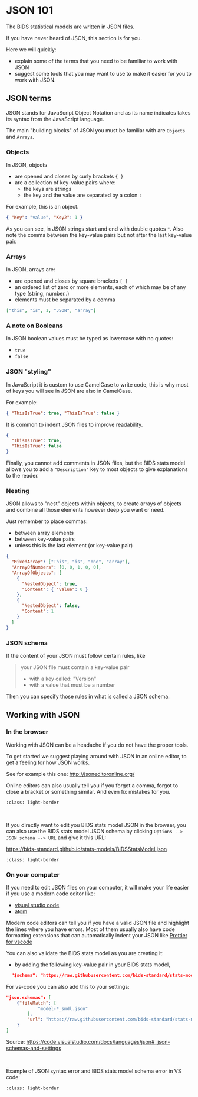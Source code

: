 # JSON 101

The BIDS statistical models are written in JSON files.

If you have never heard of JSON, this section is for you.

Here we will quickly:

- explain some of the terms that you need to be familiar to work with JSON
- suggest some tools that you may want to use to make it easier for you to work
  with JSON.

## JSON terms

JSON stands for JavaScript Object Notation 
and as its name indicates takes its syntax from the JavaScript language.

The main "building blocks" of JSON you must be familiar with are `Objects` and `Arrays`.

### Objects

In JSON, objects

- are opened and closes by curly brackets `{ }`
- are a collection of key–value pairs where:
  - the keys are strings
  - the key and the value are separated by a colon `:`

For example, this is an object.

```json
{ "Key": "value", "Key2": 1 }
```

As you can see, in JSON strings start and end with double quotes `"`. 
Also note the comma between the key-value pairs but not after the last key-value pair.

### Arrays

In JSON, arrays are:

- are opened and closes by square brackets `[ ]`
- an ordered list of zero or more elements, each of which may be of any type (string, number..)
- elements must be separated by a comma

```json
["this", "is", 1, "JSON", "array"]
```

### A note on Booleans

In JSON boolean values must be typed as lowercase with no quotes:

- `true`
- `false`

### JSON "styling"

In JavaScript it is custom to use CamelCase to write code, 
this is why most of keys you will see in JSON are also in CamelCase.

<!-- Add link to camelcase wikipedia -->

For example:

```json
{ "ThisIsTrue": true, "ThisIsTrue": false }
```

It is common to indent JSON files to improve readability.

```json
{
  "ThisIsTrue": true,
  "ThisIsTrue": false
}
```

Finally, you cannot add comments in JSON files, 
but the BIDS stats model allows you to add a `"Description"` key 
to most objects to give explanations to the reader.

### Nesting

JSON allows to "nest" objects within objects, to create arrays of objects 
and combine all those elements however deep you want or need.

Just remember to place commas:

- between array elements
- between key-value pairs
- unless this is the last element (or key-value pair)

```json
{
  "MixedArray": ["This", "is", "one", "array"],
  "ArrayOfNumbers": [0, 0, 1, 0, 0],
  "ArrayOfObjects": [
    {
      "NestedObject": true,
      "Content": { "value": 0 }
    },
    {
      "NestedObject": false,
      "Content": 1
    }
  ]
}
```

### JSON schema

If the content of your JSON must follow certain rules, like

> your JSON file must contain a key-value pair
>
> - with a key called: "Version"
> - with a value that must be a number

Then you can specify those rules in what is called a JSON schema.

## Working with JSON

### In the browser

Working with JSON can be a headache if you do not have the proper tools.

To get started we suggest playing around with JSON in an online editor, 
to get a feeling for how JSON works.

See for example this one: http://jsoneditoronline.org/

Online editors can also usually tell you if you forgot a comma, 
forgot to close a bracket or something similar. 
And even fix mistakes for you.

```{image} images/autofix.png
:class: light-border
```

<br>

If you directly want to edit you BIDS stats model JSON in the browser, 
you can also use the BIDS stats model JSON schema by clicking `Options --> JSON schema --> URL` 
and give it this URL:

https://bids-standard.github.io/stats-models/BIDSStatsModel.json

```{image} images/schema_in_browser.png
:class: light-border
```

### On your computer

If you need to edit JSON files on your computer, it will make your life easier
if you use a modern code editor like:

- [visual studio code](https://code.visualstudio.com/)
- [atom](https://atom.io/)

Modern code editors can tell you if you have a valid JSON file 
and highlight the lines where you have errors. 
Most of them usually also have code formatting extensions 
that can automatically indent your JSON like
[Prettier for vscode](https://marketplace.visualstudio.com/items?itemName=esbenp.prettier-vscode)

You can also validate the BIDS stats model as you are creating it:

- by adding the following key-value pair in your BIDS stats model,

```json
  "$schema": "https://raw.githubusercontent.com/bids-standard/stats-models/gh-pages/BIDSStatsModel.json",
```

For vs-code you can also add this to your settings:

```json
"json.schemas": [
    {"fileMatch": [
            "model-*_smdl.json"
        ],
        "url": "https://raw.githubusercontent.com/bids-standard/stats-models/gh-pages/BIDSStatsModel.json"
    }
]
```

Source:
https://code.visualstudio.com/docs/languages/json#_json-schemas-and-settings

<br>

Example of JSON syntax error and BIDS stats model schema error in VS code:

```{image} images/vs_code_validation.png
:class: light-border
```
